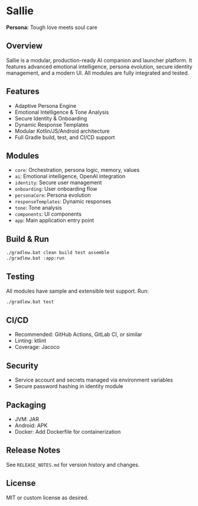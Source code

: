 # Sallie

**Persona:** Tough love meets soul care

## Overview
Sallie is a modular, production-ready AI companion and launcher platform. It features advanced emotional intelligence, persona evolution, secure identity management, and a modern UI. All modules are fully integrated and tested.

## Features
- Adaptive Persona Engine
- Emotional Intelligence & Tone Analysis
- Secure Identity & Onboarding
- Dynamic Response Templates
- Modular Kotlin/JS/Android architecture
- Full Gradle build, test, and CI/CD support

## Modules
- `core`: Orchestration, persona logic, memory, values
- `ai`: Emotional intelligence, OpenAI integration
- `identity`: Secure user management
- `onboarding`: User onboarding flow
- `personaCore`: Persona evolution
- `responseTemplates`: Dynamic responses
- `tone`: Tone analysis
- `components`: UI components
- `app`: Main application entry point

## Build & Run
```sh
./gradlew.bat clean build test assemble
./gradlew.bat :app:run
```

## Testing
All modules have sample and extensible test support. Run:
```sh
./gradlew.bat test
```

## CI/CD
- Recommended: GitHub Actions, GitLab CI, or similar
- Linting: ktlint
- Coverage: Jacoco

## Security
- Service account and secrets managed via environment variables
- Secure password hashing in identity module

## Packaging
- JVM: JAR
- Android: APK
- Docker: Add Dockerfile for containerization

## Release Notes
See `RELEASE_NOTES.md` for version history and changes.

## License
MIT or custom license as desired.
